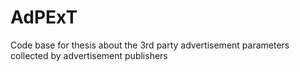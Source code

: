 # AdPExT
Code base for thesis about the 3rd party advertisement parameters collected by advertisement publishers
